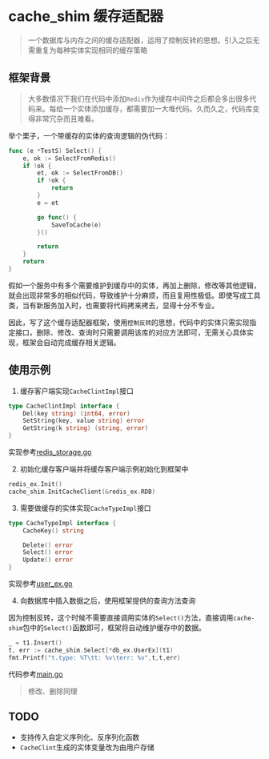 # cache_shim 缓存适配器

> 一个数据库与内存之间的缓存适配器，运用了控制反转的思想。引入之后无需重复为每种实体实现相同的缓存策略

## 框架背景

> 大多数情况下我们在代码中添加`Redis`作为缓存中间件之后都会多出很多代码来。每给一个实体添加缓存，都需要加一大堆代码。久而久之，代码库变得非常冗杂而且难看。

举个栗子，一个带缓存的实体的查询逻辑的伪代码：

```go
func (e *TestS) Select() {
	e, ok := SelectFromRedis()
	if !ok {
		et, ok := SelectFromDB()
		if !ok {
			return
		}
		e = et

		go func() {
			SaveToCache(e)
		}()

		return
	}
	return
}
```

假如一个服务中有多个需要维护到缓存中的实体，再加上删除，修改等其他逻辑，就会出现非常多的相似代码，导致维护十分麻烦，而且复用性极低。即使写成工具类，当有新服务加入时，也需要将代码拷来拷去，显得十分不专业。

因此，写了这个缓存适配器框架，使用`控制反转`的思想，代码中的实体只需实现指定接口，删除、修改、查询时只需要调用该库的对应方法即可，无需关心具体实现，框架会自动完成缓存相关逻辑。

## 使用示例

1. 缓存客户端实现`CacheClintImpl`接口

```go
type CacheClintImpl interface {
	Del(key string) (int64, error)
	SetString(key, value string) error
	GetString(k string) (string, error)
}
```

实现参考[redis_storage.go](example/redis_ex/redis_storage.go)

2. 初始化缓存客户端并将缓存客户端示例初始化到框架中

```go
redis_ex.Init()
cache_shim.InitCacheClient(&redis_ex.RDB)
```

3. 需要做缓存的实体实现`CacheTypeImpl`接口

```go
type CacheTypeImpl interface {
	CacheKey() string

	Delete() error
	Select() error
	Update() error
}
```

实现参考[user_ex.go](example/db_ex/user_ex.go)

4. 向数据库中插入数据之后，使用框架提供的查询方法查询

因为控制反转，这个时候不需要直接调用实体的`Select()`方法，直接调用`cache-shim`包中的`Select()`函数即可，框架将自动维护缓存中的数据。

```go
_ = t1.Insert()
t, err := cache_shim.Select[*db_ex.UserEx](t1)
fmt.Printf("t.type: %T\tt: %v\terr: %v",t,t,err)
```

代码参考[main.go](example/main.go)

> 修改、删除同理

## TODO

- 支持传入自定义序列化、反序列化函数
- `CacheClint`生成的实体变量改为由用户存储